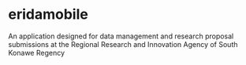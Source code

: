 # eridamobile
An application designed for data management and research proposal submissions at the Regional Research and Innovation Agency of South Konawe Regency
